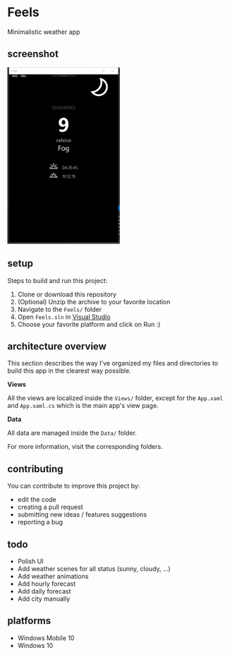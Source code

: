 # Feels
Minimalistic weather app

## screenshot

<img src="./home.png" height="400" alt="home weather"/>

## setup
Steps to build and run this project:

1. Clone or download this repository
2. (Optional) Unzip the archive to your favorite location
3. Navigate to the ```Feels/``` folder
4. Open ```Feels.sln``` in [Visual Studio](https://www.visualstudio.com/thank-you-downloading-visual-studio/?sku=Community&rel=15)
5. Choose your favorite platform and click on Run :)


## architecture overview

This section describes the way I've organized my files and directories
to build this app in the clearest way possible.

**Views**

All the views are localized inside the ```Views/``` folder, except for the ```App.xaml``` and ```App.xaml.cs``` which is the main app's view page.

**Data**

All data are managed inside the ```Data/``` folder.

For more information, visit the corresponding folders.

## contributing

You can contribute to improve this project by:

* edit the code
* creating a pull request
* submitting new ideas / features suggestions 
* reporting a bug

## todo

* Polish UI
* Add weather scenes for all status (sunny, cloudy, ...)
* Add weather animations
* Add hourly forecast
* Add daily forecast
* Add city manually

## platforms

* Windows Mobile 10
* Windows 10